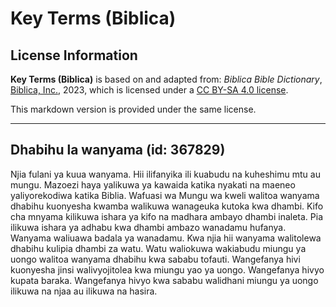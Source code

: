 # Key Terms (Biblica)

## License Information

**Key Terms (Biblica)** is based on and adapted from: _Biblica Bible Dictionary_, [Biblica, Inc.](https://www.biblica.com/), 2023, which is licensed under a [CC BY-SA 4.0 license](https://creativecommons.org/licenses/by-sa/4.0/legalcode.en).

This markdown version is provided under the same license.



--------------------------------

## Dhabihu la  wanyama (id: 367829)

Njia fulani ya kuua wanyama. Hii ilifanyika ili kuabudu na kuheshimu mtu au mungu. Mazoezi haya yalikuwa ya kawaida katika nyakati na maeneo yaliyorekodiwa katika Biblia. Wafuasi wa Mungu wa kweli walitoa wanyama dhabihu kuonyesha kwamba walikuwa wanageuka kutoka kwa dhambi. Kifo cha mnyama kilikuwa ishara ya kifo na madhara ambayo dhambi inaleta. Pia ilikuwa ishara ya adhabu kwa dhambi ambazo wanadamu hufanya. Wanyama waliuawa badala ya wanadamu. Kwa njia hii wanyama walitolewa dhabihu kulipia dhambi za watu. Watu waliokuwa wakiabudu miungu ya uongo walitoa wanyama dhabihu kwa sababu tofauti. Wangefanya hivi kuonyesha jinsi walivyojitolea kwa miungu yao ya uongo. Wangefanya hivyo kupata baraka. Wangefanya hivyo kwa sababu walidhani miungu ya uongo ilikuwa na njaa au ilikuwa na hasira.


